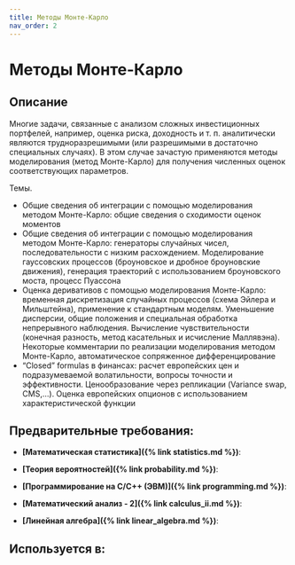```yaml
---
title: Методы Монте-Карло
nav_order: 2
---
```


# Методы Монте-Карло


## Описание 
Многие задачи, связанные с анализом сложных инвестиционных портфелей, например, оценка риска, доходность и т. п. аналитически являются трудноразрешимыми (или разрешимыми в достаточно специальных случаях). В этом случае зачастую применяются методы моделирования (метод Монте-Карло) для получения численных оценок соответствующих параметров.

Темы.
- Общие сведения об интеграции с помощью моделирования методом Монте-Карло: общие сведения о сходимости оценок моментов
- Общие сведения об интеграции с помощью моделирования методом Монте-Карло: генераторы случайных чисел, последовательности с низким расхождением. Моделирование гауссовских процессов (броуновское и дробное броуновские движения), генерация траекторий с использованием броуновского моста, процесс Пуассона
- Оценка деривативов с помощью моделирования Монте-Карло: временная дискретизация случайных процессов (схема Эйлера и Мильштейна), применение к стандартным моделям. Уменьшение дисперсии, общие положения и специальная обработка непрерывного наблюдения. Вычисление чувствительности (конечная разность, метод касательных и исчисление Маллявэна). Некоторые комментарии по реализации моделирования методом Монте-Карло, автоматическое сопряженное дифференцирование
-  “Closed” formulas в финансах: расчет европейских цен и подразумеваемой волатильности, вопросы точности и эффективности. Ценообразование через репликации (Variance swap, CMS,…). Оценка европейских опционов с использованием характеристической функции


## Предварительные требования:

- **[Математическая статистика]({% link statistics.md %})**: 

- **[Теория вероятностей]({% link probability.md %})**: 

- **[Программирование на С/С++ (ЭВМ)]({% link programming.md %})**: 

- **[Математический анализ - 2]({% link calculus_ii.md %})**: 

- **[Линейная алгебра]({% link linear_algebra.md %})**: 


## Используется в:
